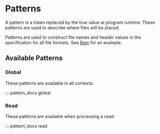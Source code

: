 Patterns
========

A pattern is a token replaced by the true value at program runtime. These patterns are used to describe where files will be placed.

Patterns are used to construct file names and header values in the specification for all file formats. See [Bam](./read_formats/fastq.md) for an example.

Available Patterns
------------------

### Global

These patterns are available in all contexts:

::: pattern_docs global


### Read

These patterns are available when processing a read:

::: pattern_docs read
